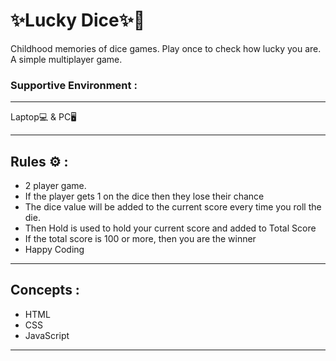 # ✨Lucky Dice✨🎊
Childhood memories of dice games. Play once to check how lucky you are. A simple multiplayer game. 

### Supportive Environment : 
---
Laptop💻 & PC🖥

---

Rules ⚙ : 
---

* 2 player game.
* If the  player gets 1 on the dice then they lose their chance
* The dice value will be added to the current score every time you roll the die.
* Then  Hold is used to hold your current score and added to Total Score
* If the total score is 100 or more, then you are the winner 
* Happy Coding

---

Concepts : 
---
>
* HTML  
* CSS
* JavaScript
>
---


